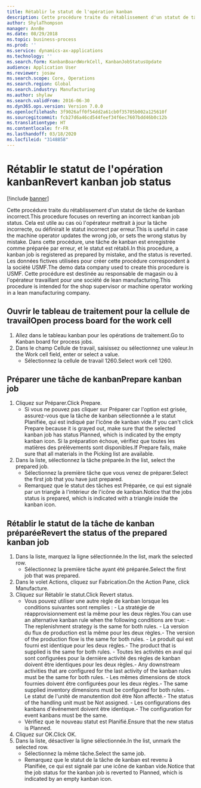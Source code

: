 ```yaml
---
title: Rétablir le statut de l'opération kanban
description: Cette procédure traite du rétablissement d'un statut de tâche de kanban incorrect.
author: ShylaThompson
manager: AnnBe
ms.date: 08/29/2018
ms.topic: business-process
ms.prod: ''
ms.service: dynamics-ax-applications
ms.technology: ''
ms.search.form: KanbanBoardWorkCell, KanbanJobStatusUpdate
audience: Application User
ms.reviewer: josaw
ms.search.scope: Core, Operations
ms.search.region: Global
ms.search.industry: Manufacturing
ms.author: shylaw
ms.search.validFrom: 2016-06-30
ms.dyn365.ops.version: Version 7.0.0
ms.openlocfilehash: 3f9026aff0f54dd2a61cb0f35705b002a125610f
ms.sourcegitcommit: fcb27d6a46cd544feef34f6ec7607bdd46b0c12b
ms.translationtype: HT
ms.contentlocale: fr-FR
ms.lasthandoff: 03/18/2020
ms.locfileid: "3148858"
---
```

# <a name="revert-kanban-job-status"></a><span data-ttu-id="0665c-103">Rétablir le statut de l'opération kanban</span><span class="sxs-lookup"><span data-stu-id="0665c-103">Revert kanban job status</span></span>

[!include [banner](../../includes/banner.md)]

<span data-ttu-id="0665c-104">Cette procédure traite du rétablissement d'un statut de tâche de kanban incorrect.</span><span class="sxs-lookup"><span data-stu-id="0665c-104">This procedure focuses on reverting an incorrect kanban job status.</span></span> <span data-ttu-id="0665c-105">Cela est utile au cas où l'opérateur mettrait à jour la tâche incorrecte, ou définirait le statut incorrect par erreur.</span><span class="sxs-lookup"><span data-stu-id="0665c-105">This is useful in case the machine operator updates the wrong job, or sets the wrong status by mistake.</span></span> <span data-ttu-id="0665c-106">Dans cette procédure, une tâche de kanban est enregistrée comme préparée par erreur, et le statut est rétabli.</span><span class="sxs-lookup"><span data-stu-id="0665c-106">In this procedure, a kanban job is registered as prepared by mistake, and the status is reverted.</span></span> <span data-ttu-id="0665c-107">Les données fictives utilisées pour créer cette procédure correspondent à la société USMF.</span><span class="sxs-lookup"><span data-stu-id="0665c-107">The demo data company used to create this procedure is USMF.</span></span> <span data-ttu-id="0665c-108">Cette procédure est destinée au responsable de magasin ou à l'opérateur travaillant pour une société de lean manufacturing.</span><span class="sxs-lookup"><span data-stu-id="0665c-108">This procedure is intended for the shop supervisor or machine operator working in a lean manufacturing company.</span></span>


## <a name="open-process-board-for-the-work-cell"></a><span data-ttu-id="0665c-109">Ouvrir le tableau de traitement pour la cellule de travail</span><span class="sxs-lookup"><span data-stu-id="0665c-109">Open process board for the work cell</span></span>
1. <span data-ttu-id="0665c-110">Allez dans le tableau kanban pour les opérations de traitement.</span><span class="sxs-lookup"><span data-stu-id="0665c-110">Go to Kanban board for process jobs.</span></span>
2. <span data-ttu-id="0665c-111">Dans le champ Cellule de travail, saisissez ou sélectionnez une valeur.</span><span class="sxs-lookup"><span data-stu-id="0665c-111">In the Work cell field, enter or select a value.</span></span>
    * <span data-ttu-id="0665c-112">Sélectionnez la cellule de travail 1260.</span><span class="sxs-lookup"><span data-stu-id="0665c-112">Select work cell 1260.</span></span>  

## <a name="prepare-kanban-job"></a><span data-ttu-id="0665c-113">Préparer une tâche de kanban</span><span class="sxs-lookup"><span data-stu-id="0665c-113">Prepare kanban job</span></span>
1. <span data-ttu-id="0665c-114">Cliquez sur Préparer.</span><span class="sxs-lookup"><span data-stu-id="0665c-114">Click Prepare.</span></span>
    * <span data-ttu-id="0665c-115">Si vous ne pouvez pas cliquer sur Préparer car l'option est grisée, assurez-vous que la tâche de kanban sélectionnée a le statut Planifiée, qui est indiqué par l'icône de kanban vide.</span><span class="sxs-lookup"><span data-stu-id="0665c-115">If you can't click Prepare because it is grayed out, make sure that the selected kanban job has status Planned, which is indicated by the empty kanban icon.</span></span> <span data-ttu-id="0665c-116">Si la préparation échoue, vérifiez que toutes les matières des prélèvements sont disponibles.</span><span class="sxs-lookup"><span data-stu-id="0665c-116">If Prepare fails, make sure that all materials in the Picking list are available.</span></span>  
2. <span data-ttu-id="0665c-117">Dans la liste, sélectionnez la tâche préparée.</span><span class="sxs-lookup"><span data-stu-id="0665c-117">In the list, select the prepared job.</span></span>
    * <span data-ttu-id="0665c-118">Sélectionnez la première tâche que vous venez de préparer.</span><span class="sxs-lookup"><span data-stu-id="0665c-118">Select the first job that you have just prepared.</span></span>  
    * <span data-ttu-id="0665c-119">Remarquez que le statut des tâches est Préparée, ce qui est signalé par un triangle à l'intérieur de l'icône de kanban.</span><span class="sxs-lookup"><span data-stu-id="0665c-119">Notice that the jobs status is prepared, which is indicated with a triangle inside the kanban icon.</span></span>  

## <a name="revert-the-status-of-the-prepared-kanban-job"></a><span data-ttu-id="0665c-120">Rétablir le statut de la tâche de kanban préparée</span><span class="sxs-lookup"><span data-stu-id="0665c-120">Revert the status of the prepared kanban job</span></span>
1. <span data-ttu-id="0665c-121">Dans la liste, marquez la ligne sélectionnée.</span><span class="sxs-lookup"><span data-stu-id="0665c-121">In the list, mark the selected row.</span></span>
    * <span data-ttu-id="0665c-122">Sélectionnez la première tâche ayant été préparée.</span><span class="sxs-lookup"><span data-stu-id="0665c-122">Select the first job that was prepared.</span></span>  
2. <span data-ttu-id="0665c-123">Dans le volet Actions, cliquez sur Fabrication.</span><span class="sxs-lookup"><span data-stu-id="0665c-123">On the Action Pane, click Manufacture.</span></span>
3. <span data-ttu-id="0665c-124">Cliquez sur Rétablir le statut.</span><span class="sxs-lookup"><span data-stu-id="0665c-124">Click Revert status.</span></span>
    * <span data-ttu-id="0665c-125">Vous pouvez utiliser une autre règle de kanban lorsque les conditions suivantes sont remplies : - La stratégie de réapprovisionnement est la même pour les deux règles.</span><span class="sxs-lookup"><span data-stu-id="0665c-125">You can use an alternative kanban rule when the following conditions are true:  - The replenishment strategy is the same for both rules.</span></span>  <span data-ttu-id="0665c-126">- La version du flux de production est la même pour les deux règles.</span><span class="sxs-lookup"><span data-stu-id="0665c-126">- The version of the production flow is the same for both rules.</span></span>  <span data-ttu-id="0665c-127">- Le produit qui est fourni est identique pour les deux règles.</span><span class="sxs-lookup"><span data-stu-id="0665c-127">- The product that is supplied is the same for both rules.</span></span>  <span data-ttu-id="0665c-128">- Toutes les activités en aval qui sont configurées pour la dernière activité des règles de kanban doivent être identiques pour les deux règles.</span><span class="sxs-lookup"><span data-stu-id="0665c-128">- Any downstream activities that are configured for the last activity of the kanban rules must be the same for both rules.</span></span>  <span data-ttu-id="0665c-129">- Les mêmes dimensions de stock fournies doivent être configurées pour les deux règles.</span><span class="sxs-lookup"><span data-stu-id="0665c-129">- The same supplied inventory dimensions must be configured for both rules.</span></span>  <span data-ttu-id="0665c-130">- Le statut de l'unité de manutention doit être Non affecté.</span><span class="sxs-lookup"><span data-stu-id="0665c-130">- The status of the handling unit must be Not assigned.</span></span>  <span data-ttu-id="0665c-131">- Les configurations des kanbans d'événement doivent être identique.</span><span class="sxs-lookup"><span data-stu-id="0665c-131">- The configuration for event kanbans must be the same.</span></span>  
    * <span data-ttu-id="0665c-132">Vérifiez que le nouveau statut est Planifié.</span><span class="sxs-lookup"><span data-stu-id="0665c-132">Ensure that the new status is Planned.</span></span>  
4. <span data-ttu-id="0665c-133">Cliquez sur OK.</span><span class="sxs-lookup"><span data-stu-id="0665c-133">Click OK.</span></span>
5. <span data-ttu-id="0665c-134">Dans la liste, désactiver la ligne sélectionnée.</span><span class="sxs-lookup"><span data-stu-id="0665c-134">In the list, unmark the selected row.</span></span>
    * <span data-ttu-id="0665c-135">Sélectionnez la même tâche.</span><span class="sxs-lookup"><span data-stu-id="0665c-135">Select the same job.</span></span>  
    * <span data-ttu-id="0665c-136">Remarquez que le statut de la tâche de kanban est revenu à Planifiée, ce qui est signalé par une icône de kanban vide.</span><span class="sxs-lookup"><span data-stu-id="0665c-136">Notice that the job status for the kanban job is reverted to Planned, which is indicated by an empty kanban icon.</span></span>  

